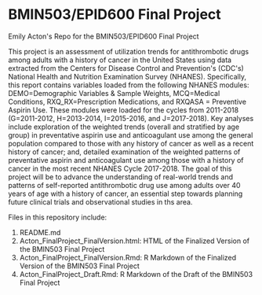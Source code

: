 # BMIN503/EPID600 Final Project

Emily Acton's Repo for the BMIN503/EPID600 Final Project

This project is an assessment of utilization trends for antithrombotic drugs among adults with a history of cancer in the United States using data extracted from the Centers for Disease Control and Prevention's (CDC's) National Health and Nutrition Examination Survey (NHANES). Specifically, this report contains variables loaded from the following NHANES modules: DEMO=Demographic Variables & Sample Weights, MCQ=Medical Conditions, RXQ_RX=Prescription Medications, and RXQASA = Preventive Aspirin Use.  These modules were loaded for the cycles from 2011-2018 (G=2011-2012, H=2013-2014, I=2015-2016, and J=2017-2018). Key analyses include exploration of the weighted trends (overall and stratified by age group) in preventative aspirin use and anticoagulant use among the general population compared to those with any history of cancer as well as a recent history of cancer; and, detailed examination of the weighted patterns of preventative aspirin and anticoagulant use among those with a history of cancer in the most recent NHANES Cycle 2017-2018. The goal of this project will be to advance the understanding of real-world trends and patterns of self-reported antithrombotic drug use among adults over 40 years of age with a history of cancer, an essential step towards planning future clinical trials and observational studies in ths area. 

Files in this repository include:

1. README.md
2. Acton_FinalProject_FinalVersion.html: HTML of the Finalized Version of the BMIN503 Final Project
3. Acton_FinalProject_FinalVersion.Rmd: R Markdown of the Finalized Version of the BMIN503 Final Project
4. Acton_FinalProject_Draft.Rmd: R Markdown of the Draft of the BMIN503 Final Project 
